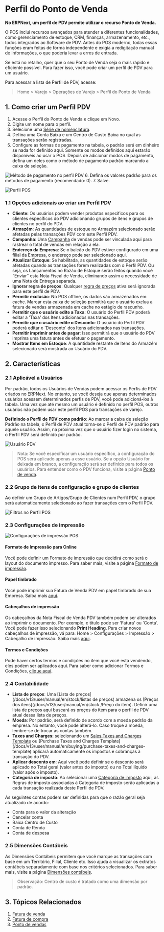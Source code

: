 # Perfil do Ponto de Venda


**No ERPNext, um perfil de PDV permite utilizar o recurso Ponto de Venda.**


O POS inclui recursos avançados para atender a diferentes funcionalidades, como
gerenciamento de estoque, CRM, finanças, armazenamento, etc., todos integrados ao
Software de PDV. Antes do POS moderno, todas essas funções eram feitas
de forma independente e exigia a redigitação manual de informações, o que poderia
levar a erros de entrada.


Se está no retalho, quer que o seu Ponto de Venda seja o mais rápido
e eficiente possível. Para fazer isso, você pode criar um perfil de PDV para um usuário.


Para acessar a lista de Perfil de PDV, acesse:



>
> Home > Varejo > Operações de Varejo > Perfil do Ponto de Venda
>
>
>


## 1. Como criar um Perfil PDV


1. Acesse o Perfil do Ponto de Venda e clique em Novo.
2. Digite um nome para o perfil.
3. Selecione uma [Série de nomenclatura](/docs/v13/user/manual/en/setting-up/settings/naming-series).
4. Defina uma Conta Baixa e um Centro de Custo Baixa no qual as transações serão registradas.
5. Configure as formas de pagamento na tabela, o padrão será em dinheiro se nada for definido aqui. Somente os modos definidos aqui estarão disponíveis ao usar o POS. Depois de adicionar modos de pagamento, defina um deles como o método de pagamento padrão marcando a caixa de seleção.


![Método de pagamento no perfil PDV](/files/payment-method-in-pos.png)
6. Defina os valores padrão para os métodos de pagamento (recomendado: 0).
7. Salve.


![Perfil POS](/files/pos-profile.png)


### 1.1 Opções adicionais ao criar um Perfil PDV


* **Cliente**: Os usuários podem vender produtos específicos para os clientes específicos do PDV adicionando grupos de itens e grupos de clientes no perfil do PDV.
* **Armazém**: As quantidades de estoque no Armazém selecionado serão afetadas pelas transações PDV com este Perfil PDV.
* **Campanha**: Uma [Campanha](/docs/v13/user/manual/en/CRM/campaign) de vendas pode ser vinculada aqui para rastrear o total de vendas em relação a ela.
* **Endereço da Empresa**: Se o balcão do PDV estiver configurado em uma filial da Empresa, o endereço pode ser selecionado aqui.
* **Atualizar Estoque**: Se habilitada, as quantidades de estoque serão afetadas quando as transações forem realizadas com o Perfil PDV. Ou seja, os Lançamentos no Razão de Estoque serão feitos quando você “Enviar” esta Nota Fiscal de Venda, eliminando assim a necessidade de uma Nota de Entrega separada.
* **Ignorar regra de preços**: Qualquer [regra de preços](/docs/v13/user/manual/en/accounts/pricing-rule) ativa será ignorada para este perfil de PDV.
* **Permitir exclusão**: No POS offline, os dados são armazenados em cache. Marcar esta caixa de seleção permitirá que o usuário exclua a fatura de vendas armazenada em cache no estágio de rascunho.
* **Permitir que o usuário edite a Taxa**: O usuário do Perfil PDV poderá editar a 'Taxa' dos Itens adicionados nas transações.
* **Permitir que o usuário edite o Desconto**: O usuário do Perfil PDV poderá editar o 'Desconto' dos Itens adicionados nas transações.
* **Permitir imprimir antes de pagar**: Isso permitirá que o usuário do PDV imprima uma fatura antes de efetuar o pagamento.
* **Mostrar Itens em Estoque**: A quantidade restante de Itens do Armazém selecionado será mostrada ao Usuário do PDV.


## 2. Características


### 2.1 Aplicável a Usuários


Por padrão, todos os Usuários de Vendas podem acessar os Perfis de PDV criados no ERPNext. No entanto, se você deseja que apenas determinados usuários acessem determinados perfis de PDV, você pode adicioná-los à tabela. Uma vez que até mesmo um usuário é definido no perfil POS, outros usuários não podem usar este perfil POS para transações de varejo.


**Definindo o Perfil de PDV como padrão**: Ao marcar a caixa de seleção Padrão na tabela, o Perfil de PDV atual torna-se o Perfil de PDV padrão para aquele usuário. Assim, na próxima vez que o usuário fizer login no sistema, o Perfil PDV será definido por padrão.


![Usuário PDV](/files/pos-profile-default.png)



>
> Nota: Se você especificar um usuário específico, a configuração do POS será
> aplicado apenas a esse usuário. Se a opção Usuário for deixada em branco, a configuração será
> ser definido para todos os usuários. Para entender como o PDV funciona, visite a página [Ponto de venda](/docs/v13/user/manual/en/accounts/point-of-sales).
>
>
>


### 2.2 Grupo de itens de configuração e grupo de clientes


Ao definir um Grupo de Artigos/Grupo de Clientes num Perfil PDV, o grupo será automaticamente selecionado ao fazer transações com o Perfil PDV.


![Filtros no Perfil POS](/files/filters-in-pos-profile.png)


### 2.3 Configurações de impressão


![Configurações de impressão POS](/files/pos-profile-in-print-settings.png)


#### Formato de Impressão para Online


Você pode definir um Formato de impressão que decidirá como será o layout do documento impresso. Para saber mais, visite a página [Formato de impressão](/docs/v13/user/manual/en/setting-up/print/print-format).


#### Papel timbrado


Você pode imprimir sua Fatura de Venda PDV em papel timbrado de sua Empresa. Saiba mais [aqui](/docs/v13/user/manual/en/setting-up/print/letter-head).


#### Cabeçalhos de impressão


Os cabeçalhos da Nota Fiscal de Venda PDV também podem ser alterados ao imprimir o documento. Por exemplo, o título pode ser 'Fatura' ou 'Conta'. Você pode fazer isso selecionando **Print Heading**. Para criar novos cabeçalhos de impressão, vá para: Home > Configurações > Impressão > Cabeçalho de impressão. Saiba mais [aqui](/docs/v13/user/manual/en/setting-up/print/print-headings).


#### Termos e Condições


Pode haver certos termos e condições no item que você está vendendo, eles podem ser aplicados aqui. Para saber como adicionar Termos e Condições, [clique aqui](/docs/v13/user/manual/en/setting-up/print/terms-and-conditions).


### 2.4 Contabilidade


* **Lista de preços**: Uma [Lista de preços](/docs/v13/user/manual/en/stock/listas de preços) armazena os [Preços dos itens](/docs/v13/user/manual/en/stock /Preço do item). Definir uma lista de preços aqui buscará os preços do item para o perfil de PDV atual dessa lista de preços.
* **Moeda**: Por padrão, será definido de acordo com a moeda padrão da empresa. No entanto, você pode alterá-lo. Caso troque a moeda, lembre-se de trocar as contas também.
* **Taxes and Charges**: selecionando um [Sales Taxes and Charges Template](/docs/v13/user/manual/en/selling/sales-taxes-and-charges-template) ou [Purchase Taxes and Charges Template] (/docs/v13/user/manual/en/buying/purchase-taxes-and-charges-template) aplicará automaticamente os impostos e cobranças à transação do PDV.
* **Aplicar desconto em**: Aqui você pode definir se o desconto será aplicado no Total geral (valor antes do imposto) ou no Total líquido (valor após o imposto).
* **Categoria de imposto**: Ao selecionar uma [Categoria de imposto](/docs/v13/user/manual/en/accounts/tax-category) aqui, as Regras de imposto associadas à Categoria de imposto serão aplicadas a cada transação realizada deste Perfil de PDV.


As seguintes contas podem ser definidas para que o razão geral seja atualizado de acordo:


* Conta para o valor da alteração
* Cancelar conta
* Baixa Centro de Custo
* Conta de Renda
* Conta de despesa


### 2.5 Dimensões Contábeis


As Dimensões Contábeis permitem que você marque as transações com base em um Território, Filial, Cliente etc. Isso ajuda a visualizar os extratos contábeis separadamente com base nos critérios selecionados. Para saber mais, visite a página [Dimensões contábeis](/docs/v13/user/manual/en/accounts/accounting-dimensions).



>
> Observação: Centro de custo é tratado como uma dimensão por padrão.
>
>
>


## 3. Tópicos Relacionados


1. [Fatura de venda](/docs/v13/user/manual/en/accounts/fatura-de-venda)
2. [Fatura de compra](/docs/v13/user/manual/en/accounts/purchase-invoice)
3. [Ponto de vendas](/docs/v13/user/manual/en/accounts/point-of-sales)